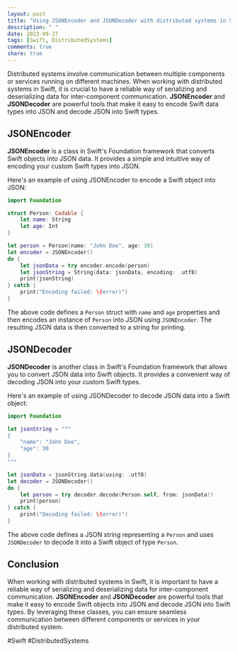 ```yaml
---
layout: post
title: "Using JSONEncoder and JSONDecoder with distributed systems in Swift"
description: " "
date: 2023-09-27
tags: [Swift, DistributedSystems]
comments: true
share: true
---
```


Distributed systems involve communication between multiple components or services running on different machines. When working with distributed systems in Swift, it is crucial to have a reliable way of serializing and deserializing data for inter-component communication. **JSONEncoder** and **JSONDecoder** are powerful tools that make it easy to encode Swift data types into JSON and decode JSON into Swift types.

## JSONEncoder

**JSONEncoder** is a class in Swift's Foundation framework that converts Swift objects into JSON data. It provides a simple and intuitive way of encoding your custom Swift types into JSON.

Here's an example of using JSONEncoder to encode a Swift object into JSON:

```swift
import Foundation

struct Person: Codable {
    let name: String
    let age: Int
}

let person = Person(name: "John Doe", age: 30)
let encoder = JSONEncoder()
do {
    let jsonData = try encoder.encode(person)
    let jsonString = String(data: jsonData, encoding: .utf8)
    print(jsonString)
} catch {
    print("Encoding failed: \(error)")
}
```

The above code defines a `Person` struct with `name` and `age` properties and then encodes an instance of `Person` into JSON using `JSONEncoder`. The resulting JSON data is then converted to a string for printing.

## JSONDecoder

**JSONDecoder** is another class in Swift's Foundation framework that allows you to convert JSON data into Swift objects. It provides a convenient way of decoding JSON into your custom Swift types.

Here's an example of using JSONDecoder to decode JSON data into a Swift object:

```swift
import Foundation

let jsonString = """
{
    "name": "John Doe",
    "age": 30
}
"""

let jsonData = jsonString.data(using: .utf8)
let decoder = JSONDecoder()
do {
    let person = try decoder.decode(Person.self, from: jsonData!)
    print(person)
} catch {
    print("Decoding failed: \(error)")
}
```

The above code defines a JSON string representing a `Person` and uses `JSONDecoder` to decode it into a Swift object of type `Person`.

## Conclusion

When working with distributed systems in Swift, it is important to have a reliable way of serializing and deserializing data for inter-component communication. **JSONEncoder** and **JSONDecoder** are powerful tools that make it easy to encode Swift objects into JSON and decode JSON into Swift types. By leveraging these classes, you can ensure seamless communication between different components or services in your distributed system.

#Swift #DistributedSystems